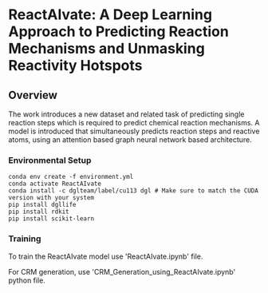 # ReactAIvate: A Deep Learning Approach to Predicting Reaction Mechanisms and Unmasking Reactivity Hotspots
## Overview
The work introduces a new dataset and related task of predicting single reaction steps which is required to predict chemical reaction mechanisms. A model is introduced that simultaneously predicts reaction steps and reactive atoms, using an attention based graph neural network based architecture.
### Environmental Setup

```
conda env create -f environment.yml
conda activate ReactAIvate
conda install -c dglteam/label/cu113 dgl # Make sure to match the CUDA version with your system
pip install dgllife
pip install rdkit
pip install scikit-learn
```
### Training 
To train the ReactAIvate model use 'ReactAIvate.ipynb' file.

For CRM generation, use 'CRM_Generation_using_ReactAIvate.ipynb' python file.
